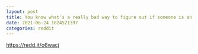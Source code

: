 ```yaml
--- 
layout: post 
title: You know what's a really bad way to figure out if someone is an expert? Reddit karma! 
date: 2021-06-24 1624521397 
categories: reddit 
--- 
```

https://redd.it/o6wacj